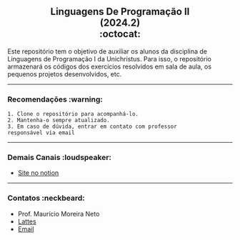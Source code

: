 <h2 style="text-align: center">  
  <b>Linguagens De Programação II </b> <br/>
    <b> (2024.2) </b> <br/> 
        :octocat:
</h2>

Este repositório tem o objetivo de auxiliar os alunos da disciplina de Linguagens de Programação I da Unichristus.
Para isso, o repositório armazenará os códigos dos exercícios resolvidos em sala de aula, os pequenos projetos desenvolvidos, etc.

---

<h3>
  <b>Recomendações</b> :warning:
</h3>
    
    1. Clone o repositório para acompanhá-lo.
    2. Mantenha-o sempre atualizado.
    3. Em caso de dúvida, entrar em contato com professor 
    responsável via email

---

<h3>
    <b>Demais Canais</b> :loudspeaker:
</h3>
<ul>
    <li><a href="https://profmauricioneto.notion.site/b4064e88f57a4765bc31c4cfef4dbe4b?v=dc614532c096467d917d7d3a6383d972&pvs=74">Site no notion</a></li>
</ul>

---

<h3>
    <b>Contatos</b> :neckbeard:
</h3> 
<ul>
  <li>Prof. Maurício Moreira Neto</li>
  <li><a href="http://lattes.cnpq.br/7534400645876830">Lattes</a></li>
  <li><a href="mailto:mauricio.moreira@unichristus.edu.br">Email</a></li>
</ul>    

